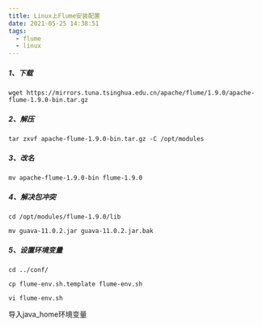```yaml
---
title: Linux上Flume安装配置
date: 2021-05-25 14:38:51
tags:
  - flume
  - linux
---
```


##### 1、下载
```shell
wget https://mirrors.tuna.tsinghua.edu.cn/apache/flume/1.9.0/apache-flume-1.9.0-bin.tar.gz
```

##### 2、解压
```shell
tar zxvf apache-flume-1.9.0-bin.tar.gz -C /opt/modules
```

##### 3、改名
```shell
mv apache-flume-1.9.0-bin flume-1.9.0
```

##### 4、解决包冲突
```shell
cd /opt/modules/flume-1.9.0/lib

mv guava-11.0.2.jar guava-11.0.2.jar.bak
```

##### 5、设置环境变量
```shell
cd ../conf/

cp flume-env.sh.template flume-env.sh

vi flume-env.sh
```
导入java_home环境变量

